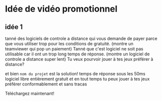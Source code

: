 # Idée de vidéo promotionnel

## idée 1
tanné des logiciels de controle a distance qui vous demande de payer parce que vous utiliser trop pour les conditions de gratuité.
(montre un teamviewer qui pop un paiement)
Tanné que c'est logiciel ne soit pas utilisable car il ont un trop long temps de réponse.
(montre un logiciel de controle a distance super lent)
Tu veux pourvoir jouer à tes jeux préférer à distance?

et bien `nom du projet` est la solution!
temps de réponse sous les 50ms
logiciel libre entièrement gratuit et en tout temps
tu peux jouer à tes jeux préférer conformablement et sans tracas

Téléchargez maintenant!

